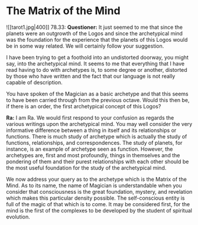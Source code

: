 # The Matrix of the Mind
![[tarot1.jpg|400]]
78.33: **Questioner:** It just seemed to me that since the planets were an outgrowth of the Logos and since the archetypical mind was the foundation for the experience that the planets of this Logos would be in some way related. We will certainly follow your suggestion.  
  
I have been trying to get a foothold into an undistorted doorway, you might say, into the archetypical mind. It seems to me that everything that I have read having to do with archetypes is, to some degree or another, distorted by those who have written and the fact that our language is not really capable of description.  
  
You have spoken of the Magician as a basic archetype and that this seems to have been carried through from the previous octave. Would this then be, if there is an order, the first archetypical concept of this Logos?

**Ra:** I am Ra. We would first respond to your confusion as regards the various writings upon the archetypical mind. You may well consider the very informative difference between a thing in itself and its relationships or functions. There is much study of archetype which is actually the study of functions, relationships, and correspondences. The study of planets, for instance, is an example of archetype seen as function. However, the archetypes are, first and most profoundly, things in themselves and the pondering of them and their purest relationships with each other should be the most useful foundation for the study of the archetypical mind.  
  
We now address your query as to the archetype which is the Matrix of the Mind. As to its name, the name of Magician is understandable when you consider that consciousness is the great foundation, mystery, and revelation which makes this particular density possible. The self-conscious entity is full of the magic of that which is to come. It may be considered first, for the mind is the first of the complexes to be developed by the student of spiritual evolution.

